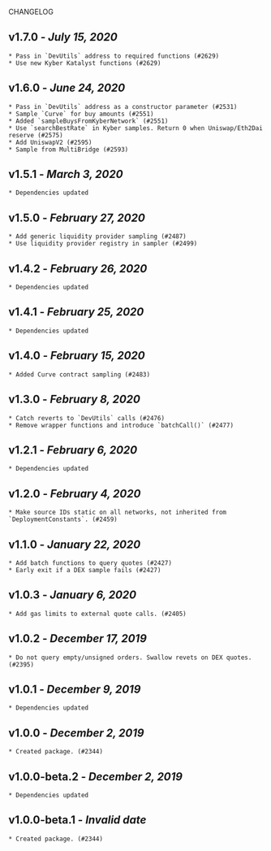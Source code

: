 <!--
changelogUtils.file is auto-generated using the monorepo-scripts package. Don't edit directly.
Edit the package's CHANGELOG.json file only.
-->

CHANGELOG

## v1.7.0 - _July 15, 2020_

    * Pass in `DevUtils` address to required functions (#2629)
    * Use new Kyber Katalyst functions (#2629)

## v1.6.0 - _June 24, 2020_

    * Pass in `DevUtils` address as a constructor parameter (#2531)
    * Sample `Curve` for buy amounts (#2551)
    * Added `sampleBuysFromKyberNetwork` (#2551)
    * Use `searchBestRate` in Kyber samples. Return 0 when Uniswap/Eth2Dai reserve (#2575)
    * Add UniswapV2 (#2595)
    * Sample from MultiBridge (#2593)

## v1.5.1 - _March 3, 2020_

    * Dependencies updated

## v1.5.0 - _February 27, 2020_

    * Add generic liquidity provider sampling (#2487)
    * Use liquidity provider registry in sampler (#2499)

## v1.4.2 - _February 26, 2020_

    * Dependencies updated

## v1.4.1 - _February 25, 2020_

    * Dependencies updated

## v1.4.0 - _February 15, 2020_

    * Added Curve contract sampling (#2483)

## v1.3.0 - _February 8, 2020_

    * Catch reverts to `DevUtils` calls (#2476)
    * Remove wrapper functions and introduce `batchCall()` (#2477)

## v1.2.1 - _February 6, 2020_

    * Dependencies updated

## v1.2.0 - _February 4, 2020_

    * Make source IDs static on all networks, not inherited from `DeploymentConstants`. (#2459)

## v1.1.0 - _January 22, 2020_

    * Add batch functions to query quotes (#2427)
    * Early exit if a DEX sample fails (#2427)

## v1.0.3 - _January 6, 2020_

    * Add gas limits to external quote calls. (#2405)

## v1.0.2 - _December 17, 2019_

    * Do not query empty/unsigned orders. Swallow revets on DEX quotes. (#2395)

## v1.0.1 - _December 9, 2019_

    * Dependencies updated

## v1.0.0 - _December 2, 2019_

    * Created package. (#2344)

## v1.0.0-beta.2 - _December 2, 2019_

    * Dependencies updated

## v1.0.0-beta.1 - _Invalid date_

    * Created package. (#2344)
